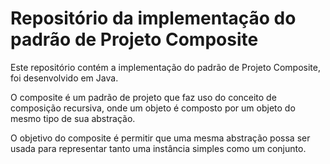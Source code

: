 # Repositório da implementação do padrão de Projeto Composite

Este repositório contém a implementação do padrão de Projeto Composite, foi desenvolvido em Java.

O composite é um padrão de projeto que faz uso do conceito de composição recursiva, onde um objeto é composto por um objeto do mesmo tipo de sua abstração.

O objetivo do composite é permitir que uma mesma abstração possa ser usada para representar tanto uma instância simples como um conjunto.